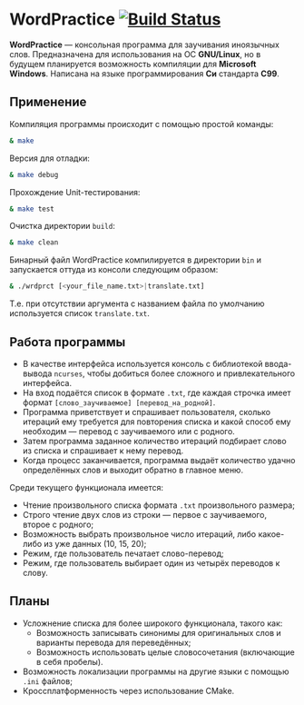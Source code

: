 # WordPractice [![Build Status](https://travis-ci.org/Belstowe/WordPractice.svg?branch=master)](https://travis-ci.org/github/Belstowe/WordPractice)

**WordPractice** — консольная программа для заучивания иноязычных слов. Предназначена для использования на ОС **GNU/Linux**, но в будущем планируется возможность компиляции для **Microsoft Windows**. Написана на языке программирования **Си** стандарта **C99**.

## Применение
Компиляция программы происходит с помощью простой команды:
```sh
& make
```
Версия для отладки:
```sh
& make debug
```
Прохождение Unit-тестирования:
```sh
& make test
```
Очистка директории `build`:
```sh
& make clean
```

Бинарный файл WordPractice компилируется в директории `bin` и запускается оттуда из консоли следующим образом:
```sh
& ./wrdprct [<your_file_name.txt>|translate.txt]
```
Т.е. при отсутствии аргумента с названием файла по умолчанию используется список `translate.txt`.

## Работа программы
* В качестве интерфейса используется консоль с библиотекой ввода-вывода `ncurses`, чтобы добиться более сложного и привлекательного интерфейса.
* На вход подаётся список в формате `.txt`, где каждая строчка имеет формат `[слово_заучиваемое] [перевод_на_родной]`.
* Программа приветствует и спрашивает пользователя, сколько итераций ему требуется для повторения списка и какой способ ему необходим — перевод с заучиваемого или с родного.
* Затем программа заданное количество итераций подбирает слово из списка и спрашивает к нему перевод.
* Когда процесс заканчивается, программа выдаёт количество удачно определённых слов и выходит обратно в главное меню.

Среди текущего функционала имеется:
* Чтение произвольного списка формата `.txt` произвольного размера;
* Строго чтение двух слов из строки — первое с заучиваемого, второе с родного;
* Возможность выбрать произвольное число итераций, либо какое-либо из уже данных (10, 15, 20);
* Режим, где пользователь печатает слово-перевод;
* Режим, где пользователь выбирает один из четырёх переводов к слову.

## Планы
* Усложнение списка для более широкого функционала, такого как:
  * Возможность записывать синонимы для оригинальных слов и варианты перевода для переведённых;
  * Возможность использовать целые словосочетания (включающие в себя пробелы).
* Возможность локализации программы на другие языки с помощью `.ini` файлов;
* Кроссплатформенность через использование CMake.
